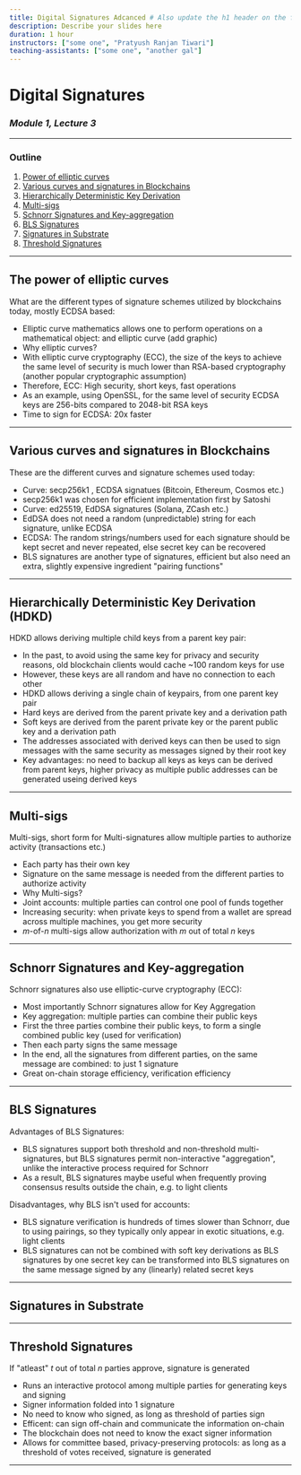 ```yaml
---
title: Digital Signatures Adcanced # Also update the h1 header on the first slide to the same name
description: Describe your slides here
duration: 1 hour
instructors: ["some one", "Pratyush Ranjan Tiwari"]
teaching-assistants: ["some one", "another gal"]
---
```


# Digital Signatures

### _Module 1, Lecture 3_

---

### Outline

<!--
You can reference slides within this presentation like [this other slide](#at-the-end-of-this-lecture-you-will-be-able-to) by use of the header title.

Please make your lecture precise.

- Limit the main points in a lecture to five or fewer.
- Create effective visuals, analogies, demonstrations, and examples to reinforce the main points.
  {TAs and the Parity design team can assist! Please let us know marking an item here as `TODO`}
- Emphasize your objectives and key points in the beginning, as you get to them, and as a summary at the end.

-->

1. [Power of elliptic curves](#general)
1. [Various curves and signatures in Blockchains](#sigs)
1. [Hierarchically Deterministic Key Derivation](#hdkd)
1. [Multi-sigs](#multisigs)
1. [Schnorr Signatures and Key-aggregation](#schnorr)
1. [BLS Signatures](#bls)
1. [Signatures in Substrate](#substratespecific)
1. [Threshold Signatures](#threshold)


---


## The power of elliptic curves

What are the different types of signature schemes utilized by blockchains today, mostly ECDSA based:

- Elliptic curve mathematics allows one to perform operations on a mathematical object: and elliptic curve (add graphic)
- Why elliptic curves? 
- With elliptic curve cryptography (ECC), the size of the keys to achieve the same level of security is much lower than RSA-based cryptography (another popular cryptographic assumption)
- Therefore, ECC: High security, short keys, fast operations
- As an example, using OpenSSL, for the same level of security ECDSA keys are 256-bits compared to 2048-bit RSA keys
- Time to sign for ECDSA: 20x faster

---

## Various curves and signatures in Blockchains

These are the different curves and signature schemes used today:

- Curve: secp256k1 , ECDSA signatues (Bitcoin, Ethereum, Cosmos etc.)
- secp256k1 was chosen for efficient implementation first by Satoshi
- Curve: ed25519, EdDSA signatures (Solana, ZCash etc.)
- EdDSA does not need a random (unpredictable) string for each signature, unlike ECDSA
- ECDSA: The random strings/numbers used for each signature should be kept secret and never repeated, else secret key can be recovered
- BLS signatures are another type of signatures, efficient but also need an extra, slightly expensive ingredient "pairing functions"
---

## Hierarchically Deterministic Key Derivation (HDKD)

HDKD allows deriving multiple child keys from a parent key pair:

- In the past, to avoid using the same key for privacy and security reasons, old blockchain clients would cache ~100 random keys for use
- However, these keys are all random and have no connection to each other
- HDKD allows deriving a single chain of keypairs, from one parent key pair
- Hard keys are derived from the parent private key and a derivation path
- Soft keys are derived from the parent private key or the parent public key and a derivation path
- The addresses associated with derived keys can then be used to sign messages with the same security as messages signed by their root key
- Key advantages: no need to backup all keys as keys can be derived from parent keys, higher privacy as multiple public addresses can be generated useing derived keys
---

## Multi-sigs

Multi-sigs, short form for Multi-signatures allow multiple parties to authorize activity (transactions etc.)

- Each party has their own key
- Signature on the same message is needed from the different parties to authorize activity
- Why Multi-sigs?
- Joint accounts: multiple parties can control one pool of funds together
- Increasing security: when private keys to spend from a wallet are spread across multiple machines, you get more security
- $m$-of-$n$ multi-sigs allow authorization with $m$ out of total $n$ keys
 
---

## Schnorr Signatures and Key-aggregation

Schnorr signatures also use elliptic-curve cryptography (ECC):

- Most importantly Schnorr signatures allow for Key Aggregation
- Key aggregation: multiple parties can combine their public keys
- First the three parties combine their public keys, to form a single combined public key (used for verification)
- Then each party signs the same message
- In the end, all the signatures from different parties, on the same message are combined: to just 1 signature
- Great on-chain storage efficiency, verification efficiency
---

## BLS Signatures

Advantages of BLS Signatures:

-  BLS signatures support both threshold and non-threshold multi-signatures, but BLS signatures permit non-interactive "aggregation", unlike the interactive process required for Schnorr
- As a result, BLS signatures maybe useful when frequently proving consensus results outside the chain, e.g. to light clients

Disadvantages, why BLS isn't used for accounts:

- BLS signature verification is hundreds of times slower than Schnorr, due to using pairings, so they typically only appear in exotic situations, e.g. light clients
- BLS signatures can not be combined with soft key derivations as BLS signatures by one secret key can be transformed into BLS signatures on the same message signed by any (linearly) related secret keys

---

## Signatures in Substrate


---

## Threshold Signatures

If "atleast" $t$ out of total $n$ parties approve, signature is generated

- Runs an interactive protocol among multiple parties for generating keys and signing
- Signer information folded into 1 signature
- No need to know who signed, as long as threshold of parties sign
- Efficent: can sign off-chain and communicate the information on-chain
- The blockchain does not need to know the exact signer information
- Allows for committee based, privacy-preserving protocols: as long as a threshold of votes received, signature is generated

---
